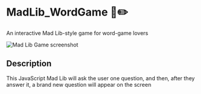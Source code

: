 # MadLib_WordGame :page_with_curl::pencil2:
<p>
An interactive Mad Lib-style game for word-game lovers
</p>

![Mad Lib Game screenshot](http://ga-dash.s3.amazonaws.com/production/assets/madlins-screenshot-5e8cfdc282af133a5077820ea0d4ffe71485d2cd6eb344c96ed04ed44b48def2.png)

## Description
This JavaScript Mad Lib will ask the user one question, and then, after they answer it, a brand new question will appear on the screen

